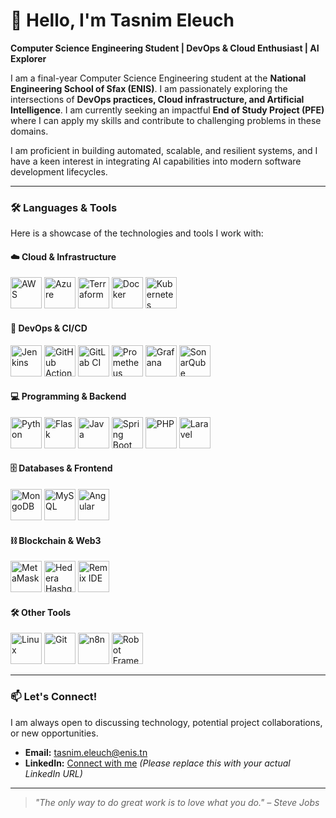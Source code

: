 # 👋 Hello, I'm Tasnim Eleuch

**Computer Science Engineering Student | DevOps & Cloud Enthusiast | AI Explorer**

I am a final-year Computer Science Engineering student at the **National Engineering School of Sfax (ENIS)**. I am passionately exploring the intersections of **DevOps practices, Cloud infrastructure, and Artificial Intelligence**. I am currently seeking an impactful **End of Study Project (PFE)** where I can apply my skills and contribute to challenging problems in these domains.

I am proficient in building automated, scalable, and resilient systems, and I have a keen interest in integrating AI capabilities into modern software development lifecycles.

---

### 🛠️ Languages & Tools

Here is a showcase of the technologies and tools I work with:

#### ☁️ Cloud & Infrastructure
<p>
  <img src="https://img.icons8.com/color/48/000000/amazon-web-services.png" alt="AWS" title="AWS" width="50" height="50"/>
  <img src="https://img.icons8.com/color/48/000000/microsoft-azure-1.png" alt="Azure" title="Azure" width="50" height="50"/>
  <img src="https://www.vectorlogo.zone/logos/terraformio/terraformio-icon.svg" alt="Terraform" title="Terraform" width="50" height="50"/>
  <img src="https://www.vectorlogo.zone/logos/docker/docker-icon.svg" alt="Docker" title="Docker" width="50" height="50"/>
  <img src="https://www.vectorlogo.zone/logos/kubernetes/kubernetes-icon.svg" alt="Kubernetes" title="Kubernetes" width="50" height="50"/>
</p>

#### 🔄 DevOps & CI/CD
<p>
  <img src="https://www.vectorlogo.zone/logos/jenkins/jenkins-icon.svg" alt="Jenkins" title="Jenkins" width="50" height="50"/>
  <img src="https://img.icons8.com/color/48/000000/github-actions.png" alt="GitHub Actions" title="GitHub Actions" width="50" height="50"/>
  <img src="https://www.vectorlogo.zone/logos/gitlab/gitlab-icon.svg" alt="GitLab CI" title="GitLab CI" width="50" height="50"/>
  <img src="https://www.vectorlogo.zone/logos/prometheusio/prometheusio-icon.svg" alt="Prometheus" title="Prometheus" width="50" height="50"/>
  <img src="https://www.vectorlogo.zone/logos/grafana/grafana-icon.svg" alt="Grafana" title="Grafana" width="50" height="50"/>
  <img src="https://www.vectorlogo.zone/logos/sonarqube/sonarqube-icon.svg" alt="SonarQube" title="SonarQube" width="50" height="50"/>
</p>

#### 💻 Programming & Backend
<p>
  <img src="https://img.icons8.com/color/48/000000/python.png" alt="Python" title="Python" width="50" height="50"/>
  <img src="https://www.vectorlogo.zone/logos/pocoo_flask/pocoo_flask-icon.svg" alt="Flask" title="Flask" width="50" height="50"/>
  <img src="https://www.vectorlogo.zone/logos/java/java-icon.svg" alt="Java" title="Java" width="50" height="50"/>
  <img src="https://www.vectorlogo.zone/logos/springio/springio-icon.svg" alt="Spring Boot" title="Spring Boot" width="50" height="50"/>
  <img src="https://img.icons8.com/color/48/000000/php.png" alt="PHP" title="PHP" width="50" height="50"/>
  <img src="https://www.vectorlogo.zone/logos/laravel/laravel-icon.svg" alt="Laravel" title="Laravel" width="50" height="50"/>
</p>

#### 🗄️ Databases & Frontend
<p>
  <img src="https://www.vectorlogo.zone/logos/mongodb/mongodb-icon.svg" alt="MongoDB" title="MongoDB" width="50" height="50"/>
  <img src="https://www.vectorlogo.zone/logos/mysql/mysql-icon.svg" alt="MySQL" title="MySQL" width="50" height="50"/>
  <img src="https://www.vectorlogo.zone/logos/angular/angular-icon.svg" alt="Angular" title="Angular" width="50" height="50"/>
</p>

#### ⛓️ Blockchain & Web3
<p>
  <img src="https://raw.githubusercontent.com/MetaMask/brand-resources/master/SVG/metamask-fox.svg" alt="MetaMask" title="MetaMask" width="50" height="50"/>
  <img src="https://hedera.com/assets/svg/brand-symbol/hbar-solid-glyph.svg" alt="Hedera Hashgraph" title="Hedera Hashgraph" width="50" height="50"/>
  <img src="https://raw.githubusercontent.com/ethereum/remix-ide/master/src/app/img/icon.png" alt="Remix IDE" title="Remix IDE" width="50" height="50"/>
</p>

#### 🛠️ Other Tools
<p>
  <img src="https://img.icons8.com/color/48/000000/linux.png" alt="Linux" title="Linux" width="50" height="50"/>
  <img src="https://www.vectorlogo.zone/logos/git-scm/git-scm-icon.svg" alt="Git" title="Git" width="50" height="50"/>
  <img src="https://avatars.githubusercontent.com/u/1471768?s=48&v=4" alt="n8n" title="n8n" width="50" height="50"/>
  <img src="https://robotframework.org/img/robot_framework_logo.png" alt="Robot Framework" title="Robot Framework" width="50" height="50"/>
</p>

---

### 📫 Let's Connect!

I am always open to discussing technology, potential project collaborations, or new opportunities.

- **Email:** [tasnim.eleuch@enis.tn](mailto:tasnim.eleuch@enis.tn)
- **LinkedIn:** [Connect with me](https://www.linkedin.com/in/your-profile-link) *(Please replace this with your actual LinkedIn URL)*

---

> *"The only way to do great work is to love what you do." – Steve Jobs*
